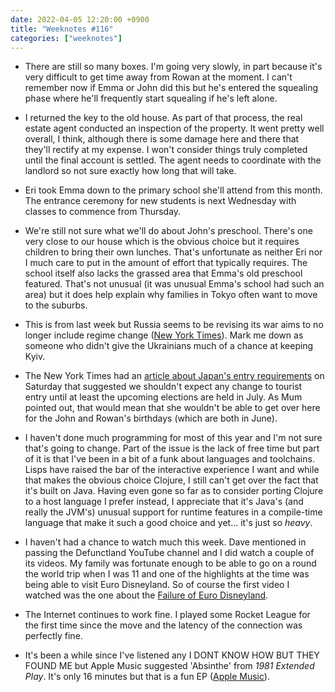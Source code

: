 ```yaml
---
date: 2022-04-05 12:20:00 +0900
title: "Weeknotes #116"
categories: ["weeknotes"]
---
```


- There are still so many boxes. I'm going very slowly, in part because it's very difficult to get time away from Rowan at the moment. I can't remember now if Emma or John did this but he's entered the squealing phase where he'll frequently start squealing if he's left alone.

- I returned the key to the old house. As part of that process, the real estate agent conducted an inspection of the property. It went pretty well overall, I think, although there is some damage here and there that they'll rectify at my expense. I won't consider things truly completed until the final account is settled. The agent needs to coordinate with the landlord so not sure exactly how long that will take.

- Eri took Emma down to the primary school she'll attend from this month. The entrance ceremony for new students is next Wednesday with classes to commence from Thursday.

- We're still not sure what we'll do about John's preschool. There's one very close to our house which is the obvious choice but it requires children to bring their own lunches. That's unfortunate as neither Eri nor I much care to put in the amount of effort that typically requires. The school itself also lacks the grassed area that Emma's old preschool featured. That's not unusual (it was unusual Emma's school had such an area) but it does help explain why families in Tokyo often want to move to the suburbs.

- This is from last week but Russia seems to be revising its war aims to no longer include regime change ([New York Times](https://www.nytimes.com/2022/03/25/world/europe/russia-ukraine-war-goals.html)). Mark me down as someone who didn't give the Ukrainians much of a chance at keeping Kyiv. 

- The New York Times had an [article about Japan's entry requirements](https://www.nytimes.com/2022/04/02/travel/japan-covid-tourism-border.html) on Saturday that suggested we shouldn't expect any change to tourist entry until at least the upcoming elections are held in July. As Mum pointed out, that would mean that she wouldn't be able to get over here for the John and Rowan's birthdays (which are both in June).

- I haven't done much programming for most of this year and I'm not sure that's going to change. Part of the issue is the lack of free time but part of it is that I've been in a bit of a funk about languages and toolchains. Lisps have raised the bar of the interactive experience I want and while that makes the obvious choice Clojure, I still can't get over the fact that it's built on Java. Having even gone so far as to consider porting Clojure to a host language I prefer instead, I appreciate that it's Java's (and really the JVM's) unusual support for runtime features in a compile-time language that make it such a good choice and yet... it's just so _heavy_.

- I haven't had a chance to watch much this week. Dave mentioned in passing the Defunctland YouTube channel and I did watch a couple of its videos. My family was fortunate enough to be able to go on a round the world trip when I was 11 and one of the highlights at the time was being able to visit Euro Disneyland. So of course the first video I watched was the one about the [Failure of Euro Disneyland](https://www.youtube.com/watch?v=SFE8RlKlLCE).

- The Internet continues to work fine. I played some Rocket League for the first time since the move and the latency of the connection was perfectly fine.

- It's been a while since I've listened any I DONT KNOW HOW BUT THEY FOUND ME but Apple Music suggested 'Absinthe' from _1981 Extended Play_. It's only 16 minutes but that is a fun EP ([Apple Music](https://music.apple.com/us/album/1981-extended-play-ep/1441477155)).
